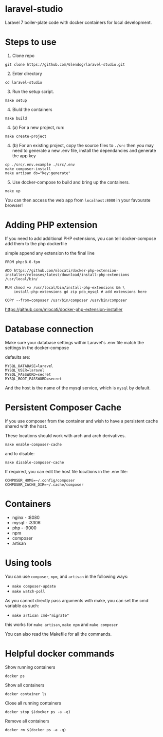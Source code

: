 # laravel-studio
Laravel 7 boiler-plate code with docker containers for local development.

# Steps to use

1) Clone repo
```
git clone https://github.com/Glendog/laravel-studio.git
```
2) Enter directory
```
cd laravel-studio
```
3) Run the setup script.
```
make setup
```
4) Biuld the containers
```
make build
```
4) (a) For a new project, run:
```
make create-project
```
4) (b) For an existing project, copy the source files to `./src` then you may need to generate a new .env file, install the dependancies and generate the app key
```
cp ./src/.env.example ./src/.env
make composer-install
make artisan do="key:generate"
```
5) Use docker-compose to build and bring up the containers.
```
make up
```

You can then access the web app from `localhost:8080` in your favourate browser!

# Adding PHP extension

If you need to add additional PHP extensions, you can tell docker-compose add them to the php dockerfile 

simple append any extension to the final line

```
FROM php:8.0-fpm

ADD https://github.com/mlocati/docker-php-extension-installer/releases/latest/download/install-php-extensions /usr/local/bin/

RUN chmod +x /usr/local/bin/install-php-extensions && \
    install-php-extensions gd zip pdo_mysql # add extensions here
    
COPY --from=composer /usr/bin/composer /usr/bin/composer
```

https://github.com/mlocati/docker-php-extension-installer

# Database connection

Make sure your database settings within Laravel's .env file match the settings in the docker-compose 

defaults are: 
```
MYSQL_DATABASE=laravel
MYSQL_USER=laravel
MYSQL_PASSWORD=secret
MYSQL_ROOT_PASSWORD=secret
```

And the host is the name of the mysql service, which is `mysql` by default.

# Persistent Composer Cache

If you use composer from the container and wish to have a persistent cache shared with the host. 

These locations should work with arch and arch derivatives.

```
make enable-composer-cache
```

and to disable:

```
make disable-composer-cache
```

If required, you can edit the host file locations in the .env file:

```
COMPOSER_HOME=~/.config/composer
COMPOSER_CACHE_DIR=~/.cache/composer
```

# Containers

- nginx - :8080
- mysql - :3306
- php - :9000
- npm
- composer
- artisan

# Using tools

You can use `composer`, `npm`, and `artisan` in the following ways:

- `make composer-update`
- `make watch-poll`

As you cannot directly pass arguments with make, you can set the cmd variable as such:

- `make artisan cmd="migrate"`

this works for `make artisan`, `make npm` and `make composer`

You can also read the Makefile for all the commands.


# Helpful docker commands

Show running containers

`docker ps`

Show all containers

`docker container ls`

Close all running containers

`docker stop $(docker ps -a -q)`

Remove all containers

`docker rm $(docker ps -a -q)`
